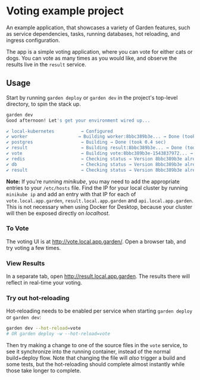 # Voting example project

An example application, that showcases a variety of Garden features, such as service dependencies, tasks, running
databases, hot reloading, and ingress configuration.

The app is a simple voting application, where you can vote for either cats or dogs.
You can vote as many times as you would like, and observe the results live in the `result` service.

## Usage

Start by running `garden deploy` or `garden dev` in the project's top-level directory, to spin the stack up.

```sh
garden dev
Good afternoon! Let's get your environment wired up...

✔ local-kubernetes          → Configured
✔ worker                   → Building worker:8bbc389b3e... → Done (took 0.6 sec)
✔ postgres                  → Building → Done (took 0.4 sec)
✔ result                    → Building result:8bbc389b3e... → Done (took 0.5 sec)
✔ vote                      → Building vote:8bbc389b3e-1543837972... → Done (took 0.5 sec)
✔ redis                     → Checking status → Version 8bbc389b3e already deployed
✔ db                        → Checking status → Version 8bbc389b3e already deployed
✔ result                    → Checking status → Version 8bbc389b3e already deployed
```

**Note:** If you're running _minikube_, you may need to add the appropriate entries to your `/etc/hosts` file.
Find the IP for your local cluster by running `minikube ip` and add an entry with that IP for each of
`vote.local.app.garden`, `result.local.app.garden` and `api.local.app.garden`.
This is not necessary when using Docker for Desktop, because your cluster will then be exposed directly on _localhost_.

### To Vote

The voting UI is at http://vote.local.app.garden/. Open a browser tab, and try voting a few times.

### View Results

In a separate tab, open http://result.local.app.garden. The results there will reflect in real-time your voting.

### Try out hot-reloading

Hot-reloading needs to be enabled per service when starting `garden deploy` or `garden dev`:

```sh
garden dev --hot-reload=vote
# OR garden deploy -w --hot-reload=vote
```

Then try making a change to one of the source files in the `vote` service, to see it synchronize into the
running container, instead of the normal build+deploy flow. Note that changing the file will _also_ trigger a
build and some tests, but the hot-reloading should complete almost instantly while those take longer to complete.
